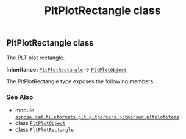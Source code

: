 ﻿---
title: PltPlotRectangle class
second_title: Aspose.CAD for Python via .NET API References
description: 
type: docs
weight: 110
url: /aspose.cad.fileformats.plt.pltparsers.pltparser.pltplotitems/pltplotrectangle/
is_root: false
---

## PltPlotRectangle class

The PLT plot rectangle.



**Inheritance:** [`PltPlotRectangle`](/cad/python-net/aspose.cad.fileformats.plt.pltparsers.pltparser.pltplotitems/pltplotrectangle) → 
[`PltPlotObject`](/cad/python-net/aspose.cad.fileformats.plt.pltparsers.pltparser.pltplotitems/pltplotobject)



The PltPlotRectangle type exposes the following members:


### See Also
* module [`aspose.cad.fileformats.plt.pltparsers.pltparser.pltplotitems`](..)
* class [`PltPlotObject`](/cad/python-net/aspose.cad.fileformats.plt.pltparsers.pltparser.pltplotitems/pltplotobject)
* class [`PltPlotRectangle`](/cad/python-net/aspose.cad.fileformats.plt.pltparsers.pltparser.pltplotitems/pltplotrectangle)
